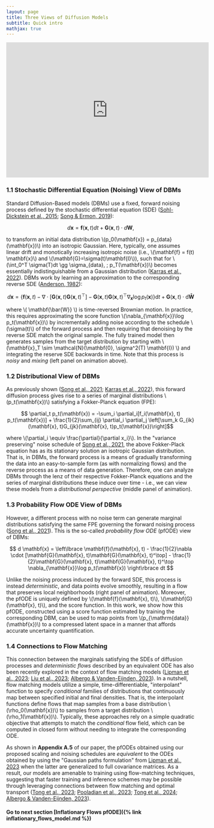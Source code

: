 ```yaml
---
layout: page
title: Three Views of Diffusion Models
subtitle: Quick intro 
mathjax: true
---
```


<center><iframe height="360" width="540" src="https://warpwire.duke.edu/w/C14IAA/" frameborder="0" scrolling="0" allow="autoplay *; encrypted-media *; fullscreen *; picture-in-picture *;" allowfullscreen></iframe></center>

<!--- <p><video muted autoplay controls loop="loop" width="768" height="512" >
  <source src="https://warpwire.duke.edu/w/C14IAA/" type="video/mp4">
</video></p>  --->

<!--- Of note, I need to fix the margins of this video to make it have less white space --> 
<!--- <center><strong><font size="+2"><p>
  <em> Animations showcasing 3 different views of DBMS</em>
</p></strong></center></font> ---> 


### 1.1 Stochastic Differential Equation (Noising) View of DBMs

Standard Diffusion-Based models (DBMs) use a fixed, forward noising process defined 
by the stochastic differential equation (SDE) ([Sohl-Dickstein et al., 2015](https://arxiv.org/pdf/1503.03585); [Song & Ermon, 2019](https://arxiv.org/pdf/1907.05600)): 

$$ d \mathbf{x} = \mathbf{f}(\mathbf{x}, t) dt + \mathbf{G}(\mathbf{x}, t) \cdot d \mathbf{W}, $$

to transform an initial data distribution \\(p_0(\mathbf{x}) = p_{data}(\mathbf{x})\\) into an isotropic Gaussian. Here, 
typically, one assumes linear drift and monotically increasing isotropic noise  (i.e., \\(\mathbf{f} = f(t) \mathbf{x}\\) 
and \\(\mathbf{G}=\sigma(t)\mathbf{I}\\)), such that  for \\(\int_0^T \sigma(T)dt \gg \sigma_{data}, \; p_T(\mathbf{x})\\) 
becomes essentially indistinguishable from a Gaussian distribution ([Karras et al., 2022](https://arxiv.org/pdf/2206.00364)). 
DBMs work by learning an approximation to the 
corresponding reverse SDE ([Anderson, 1982](https://pdf.sciencedirectassets.com/271499/1-s2.0-S0304414900X01883/1-s2.0-0304414982900515/main.pdf?X-Amz-Security-Token=IQoJb3JpZ2luX2VjEGcaCXVzLWVhc3QtMSJHMEUCIQCdPMW8lwVmUmg%2FUbOsuCa4sj3mSVpiYrQFjF%2BNBiu2owIgD8lLoOCOqcBqHZrRqRTBVVGdjlJ%2FcdhGZf9B3QbaYWIqvAUI7%2F%2F%2F%2F%2F%2F%2F%2F%2F%2F%2FARAFGgwwNTkwMDM1NDY4NjUiDItfFx5kNK4oUelAGiqQBaW3FLfACTS%2B06TCC8TRuCjQpat9jSrX%2FS6lIVHfsUmdpimaxhTQaUz%2B0uYGl6283rUBRe4BEB1pw78hK160z6qxC8qaZPOegZ3iWM4pC0oRdvjsfpDVrOjzYu%2F0iuvkFO09313OlJku7LZkl2IbzbuKg5FDhrwbesGUpcPAqIMnGLwjR361%2FIYHGGtI1r2%2BozGQor4e4gL7ukeoqcoF%2FJbdF9bLZjCxJ9Z8bAcOf5o4rG%2BbuGYMicL9R%2BFeITBIhQvjb3tKk8TAM4%2BrWDQxHNMqFxbGzhQSnPsNcgTnmMUsuagE%2F3PrMgIIhEpax6CTH6%2BzrPIYfmyJrtO0nvVq6To%2BNdZSZejqIHnQ7%2Fhe1yl9iw2B%2F%2B%2FBL7sLI4oVvEdIu8g10k4828caQ1A3VQcYwFb6OSkgWZxhexgyM7%2F2%2FeMmMj63f%2FU%2B36cJxL0LDtpCtm1d5j%2FHu6ilqhYK6b2KUradboSFsJkBtFDb2nSpi9id%2FV5iP35pNz8RWOrK24uVN2kURztFPxhKg934BVMV%2Bq4LfvOSOlALLBGY%2FARZpvLmaD%2B%2BelN850UrF6LFRLAwmZYiCz7L4lHtPNyAIsynD%2FwDQL5QB9VaUbpRgcCkRrioBvML35lf36jJj%2FXoi%2BHvp%2Fu2rtsuNGxLhVhZGa4qOhnMXTWOsevwTi%2BEDmoN96Wz8EaAayZAkPWbgRsOuRBWdw8Qdo0caJGrVVdun9w3ZQQl53ugtu1wknvYkYXCY4rxc0HEKJXx47iSAb4nLgmhpNMDSLHMxtN04XITZZUxCXFXqrHrxsHkYMVxuC8jzTAlQHKj%2B7pMJuUNMSxCyoDAx3xGHEc1arjGQs6zR5V9LVceAmcq0dx91kTeyeXcTsQNMJ2ujLMGOrEBdXeQyP9YylrylmcPHI0%2BNxmLfJFxnN2hWyFyxLnby8oDOnM5X7c7DeYy2t2IbFgGHQnkQntunsHQIfVFiTgRxbO%2B7HhNj1Vh5VDMKqKReTjYtRgBLg9Kdj%2BqNMSBqesm600%2B%2ByebkY35qMDUYafExM0rLn7WVtveAJLYI42Cz8oyjhww7Z5gS58NwBOaLYzmzVmabkpC%2FpX8nzHstTRPtAov8KWjlSEF%2FCLXOeSOmUyA&X-Amz-Algorithm=AWS4-HMAC-SHA256&X-Amz-Date=20240607T151658Z&X-Amz-SignedHeaders=host&X-Amz-Expires=300&X-Amz-Credential=ASIAQ3PHCVTYRST24CN6%2F20240607%2Fus-east-1%2Fs3%2Faws4_request&X-Amz-Signature=d4d4db0ac1fd3e103ef523ea2ae4d3fc7e5a5b87f23fdaa71043f41d0a90b7c9&hash=593b87b468bd6db6d0ac854749254fe568dced546d10680360ec88d083a52fc5&host=68042c943591013ac2b2430a89b270f6af2c76d8dfd086a07176afe7c76c2c61&pii=0304414982900515&tid=spdf-734c6496-4da1-4c0a-bf74-1e2d2a6a6d31&sid=ec9540576e8661426f0986b-b9a7980851b7gxrqa&type=client&tsoh=d3d3LnNjaWVuY2VkaXJlY3QuY29t&ua=0f15595651515602505759&rr=89019b3689840cb5&cc=us)): 

$$ d \mathbf{x} = \lbrace \mathbf{f}(\mathbf{x}, t) - \nabla \cdot [\mathbf{G}(\mathbf{x}, t)\mathbf{G}(\mathbf{x}, t)^\top] - \mathbf{G}(\mathbf{x}, t)\mathbf{G}(\mathbf{x}, t)^\top \nabla_{\mathbf{x}}\log p_t(\mathbf{x}) \rbrace \mathrm{d}t + \mathbf{G}(\mathbf{x}, t) \cdot \mathrm{d}\mathbf{\bar{W}} $$

where \\( \mathbf{\bar{W}} \\) is time-reversed Brownian motion. 
In practice, this requires approximating the score function \\(\nabla_{\mathbf{x}}\log p_t(\mathbf{x})\\) 
by incrementally adding noise according to the schedule \\(\sigma(t)\\) of the forward process and then requiring that denoising by 
the reverse SDE match the original sample. The fully trained model then generates samples from the target distribution 
by starting with \\(\mathbf{x}_T \sim \mathcal{N}(\mathbf{0}, \sigma^2(T) \mathbf{I}) \\) and integrating the reserve SDE backwards in time.
Note that this process is <em> noisy </em> and <em> mixing </em> (left panel on animation above). 


### 1.2 Distributional View of DBMs
As previously shown ([Song et al., 2021](https://arxiv.org/pdf/2011.13456); [Karras et al., 2022](https://arxiv.org/pdf/2206.00364)), this forward diffusion process gives rise to a series of marginal distributions 
\\(p_t(\mathbf{x})\\) satisfying a Fokker-Planck equation (FPE): 

$$ \partial_t p_t(\mathbf{x}) = -\sum_i \partial_i[f_i(\mathbf{x}, t) p_t(\mathbf{x})] + \frac{1}{2}\sum_{ij} \partial_i \partial_j \left[\sum_k G_{ik}(\mathbf{x}, t)G_{jk}(\mathbf{x}, t)p_t(\mathbf{x})\right]$$

where \\(\partial_i \equiv \frac{\partial}{\partial x_i}\\). In the "variance preserving" noise schedule of  [Song et al., 2021](https://arxiv.org/pdf/2011.13456), 
the above Fokker-Plack equation has as its stationary solution an isotropic Gaussian distribution. 
That is, in DBMs, the forward process is a means of gradually transforming the data into an easy-to-sample form (as with normalizing flows) 
and the reverse process as a means of data generation. 
Therefore, one can analyze DBMs through the lenz of their respective Fokker-Planck equations and the series of marginal distributions 
these induce over time - i.e., we can view these models from a <em> distributional perspective</em> (middle panel of animation). 

### 1.3 Probability Flow ODE View of DBMs

However, a different process with no noise term can generate marginal distributions satisfying the same FPE governing 
the forward noising process ([Song et al., 2021](https://arxiv.org/pdf/2011.13456)). This is the so-called <em>probability flow ODE</em> (pfODE) view of DBMs:

$$  d \mathbf{x} = \left\lbrace \mathbf{f}(\mathbf{x}, t) - \frac{1}{2}\nabla \cdot [\mathbf{G}(\mathbf{x}, t)\mathbf{G}(\mathbf{x}, t)^\top] - \frac{1}{2}\mathbf{G}(\mathbf{x}, t)\mathbf{G}(\mathbf{x}, t)^\top \nabla_{\mathbf{x}}\log p_t(\mathbf{x}) \right\rbrace dt $$ 

Unlike the noising process induced by the forward SDE, this process is instead <em>deterministic</em>, 
and data points evolve smoothly, resulting in a flow that preserves local neighborhoods (right panel of animation).
Moreover, the pfODE is uniquely defined by \\(\mathbf{f}(\mathbf{x}, t)\\), \\(\mathbf{G}(\mathbf{x}, t)\\), 
and the score function. In this work, we show how this pfODE, constructed using a score function estimated by training the corresponding DBM, 
can be used to map points from \\(p_{\mathrm{data}}(\mathbf{x})\\) to a compressed latent space in a manner that affords accurate uncertainty quantification.

### 1.4 Connections to Flow Matching 

This connection between the marginals satisfying the SDEs of diffusion processes and <em>deterministic flows</em> described by an equivalent ODE 
has also been recently explored in the context of flow matching models ([Lipman et al., 2023](https://arxiv.org/pdf/2210.02747); [Liu et al., 2023](https://arxiv.org/pdf/2209.03003); [Albergo & Vanden-Eijnden, 2023](https://arxiv.org/pdf/2209.15571)).
In a nutshell, flow matching models utilize a simple, time-differentiable, "interpolant" function to specify <em>conditional</em> families of distributions 
that continuously map between specified initial and final densities. That is, the interpolant functions define flows that map samples from a base 
distribution \\(\rho_0(\mathbf{x})\\) to samples from a target distribution \\(\rho_1(\mathbf{x})\\). Typically, these approaches rely on a simple quadratic objective 
that attempts to match the <em>conditional</em> flow field, which can be computed in closed form without needing to integrate the corresponding ODE. 


As shown in <strong>Appendix A.5</strong> of our paper, the pfODEs obtained using our proposed scaling and noising schedules are <em>equivalent</em> to the ODEs obtained by 
using the "Gaussian paths formulation" from [Lipman et al., 2023](https://arxiv.org/pdf/2210.02747) when the latter are generalized to full covariance matrices. 
As a result, our models are amenable to training using flow-matching techniques, suggesting that faster training and inference schemes may be possible through 
leveraging connections between flow matching and optimal transport 
([Tong et al., 2023](https://arxiv.org/pdf/2302.00482); [Pooladian et al., 2023](https://arxiv.org/pdf/2304.14772); [Tong et al., 2024](https://arxiv.org/pdf/2307.03672); [Albergo & Vanden-Eijnden, 2023](https://arxiv.org/pdf/2209.15571)).



#### Go to next section [Inflationary Flows pfODE]({% link inflationary_flows_model.md %})
